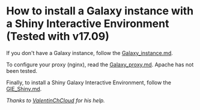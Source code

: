 How to install a Galaxy instance with a Shiny Interactive Environment (Tested with v17.09)
==========================================================================================

If you don't have a Galaxy instance, follow the [Galaxy_instance.md](https://github.com/RomainDallet/Shiny_GIE_installation/blob/master/Galaxy_instance.md).

To configure your proxy (nginx), read the [Galaxy_proxy.md](https://github.com/RomainDallet/Shiny_GIE_installation/blob/master/Galaxy_proxy.md).
Apache has not been tested.

Finally, to install a Shiny Galaxy Interactive Environment, follow the [GIE_Shiny.md](https://github.com/RomainDallet/Shiny_GIE_installation/blob/master/GIE_Shiny.md).


*Thanks to [ValentinChCloud](https://github.com/ValentinChCloud) for his help.*
